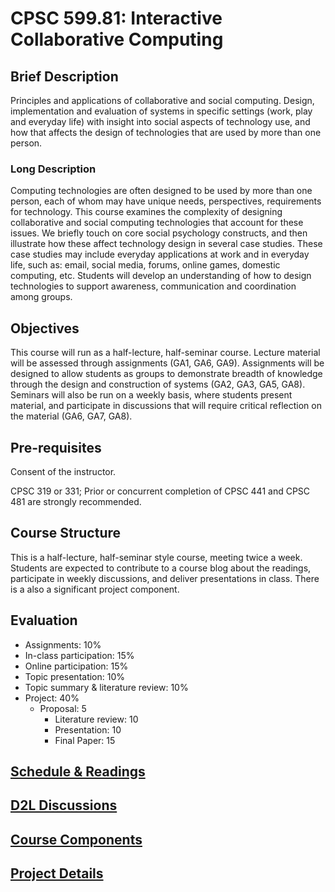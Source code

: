 

# CPSC 599.81: Interactive Collaborative Computing

## Brief Description

Principles and applications of collaborative and social computing. Design, implementation and evaluation of systems in specific settings (work, play and everyday life) with insight into social aspects of technology use, and how that affects the design of technologies that are used by more than one person.

### Long Description

Computing technologies are often designed to be used by more than one person, each of whom may have unique needs, perspectives, requirements for technology. This course examines the complexity of designing collaborative and social computing technologies that account for these issues. We briefly touch on core social psychology constructs, and then illustrate how these affect technology design in several case studies. These case studies may include everyday applications at work and in everyday life, such as: email, social media, forums, online games, domestic computing, etc. Students will develop an understanding of how to design technologies to support awareness, communication and coordination among groups.

## Objectives

This course will run as a half-lecture, half-seminar course. Lecture material will be assessed through assignments (GA1, GA6, GA9). Assignments will be designed to allow students as groups to demonstrate breadth of knowledge through the design and construction of systems (GA2, GA3, GA5, GA8). Seminars will also be run on a weekly basis, where students present material, and participate in discussions that will require critical reflection on the material (GA6, GA7, GA8).

## Pre-requisites

Consent of the instructor.

CPSC 319 or 331; Prior or concurrent completion of CPSC 441 and CPSC 481 are strongly recommended.

## Course Structure

This is a half-lecture, half-seminar style course, meeting twice a week. Students are expected to contribute to a course blog about the readings, participate in weekly discussions, and deliver presentations in class. There is a also a significant project component.

## Evaluation

* Assignments: 10%
* In-class participation: 15%
* Online participation: 15%
* Topic presentation: 10%
* Topic summary & literature review: 10%
* Project: 40%
    * Proposal: 5
        * Literature review: 10
        * Presentation: 10
        * Final Paper: 15

## [Schedule & Readings](Schedule.md)

## [D2L Discussions](https://d2l.ucalgary.ca/d2l/le/85717/discussions/List)

## [Course Components](CourseComponents.md)

## [Project Details](ProjectDetails.md)

